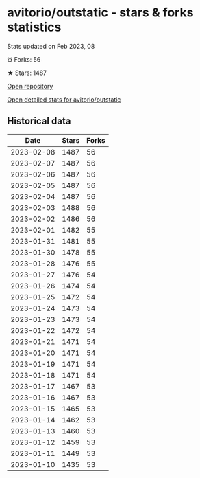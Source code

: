 # avitorio/outstatic - stars & forks statistics

Stats updated on Feb 2023, 08

☋ Forks: 56

★ Stars: 1487

[Open repository](https://github.com/avitorio/outstatic)

[Open detailed stats for avitorio/outstatic](https://reviewgithub.com/rep/avitorio/outstatic)

## Historical data
| Date | Stars | Forks |
|------|-------|-------|
| 2023-02-08 | 1487 | 56 | 
| 2023-02-07 | 1487 | 56 | 
| 2023-02-06 | 1487 | 56 | 
| 2023-02-05 | 1487 | 56 | 
| 2023-02-04 | 1487 | 56 | 
| 2023-02-03 | 1488 | 56 | 
| 2023-02-02 | 1486 | 56 | 
| 2023-02-01 | 1482 | 55 | 
| 2023-01-31 | 1481 | 55 | 
| 2023-01-30 | 1478 | 55 | 
| 2023-01-28 | 1476 | 55 | 
| 2023-01-27 | 1476 | 54 | 
| 2023-01-26 | 1474 | 54 | 
| 2023-01-25 | 1472 | 54 | 
| 2023-01-24 | 1473 | 54 | 
| 2023-01-23 | 1473 | 54 | 
| 2023-01-22 | 1472 | 54 | 
| 2023-01-21 | 1471 | 54 | 
| 2023-01-20 | 1471 | 54 | 
| 2023-01-19 | 1471 | 54 | 
| 2023-01-18 | 1471 | 54 | 
| 2023-01-17 | 1467 | 53 | 
| 2023-01-16 | 1467 | 53 | 
| 2023-01-15 | 1465 | 53 | 
| 2023-01-14 | 1462 | 53 | 
| 2023-01-13 | 1460 | 53 | 
| 2023-01-12 | 1459 | 53 | 
| 2023-01-11 | 1449 | 53 | 
| 2023-01-10 | 1435 | 53 | 


